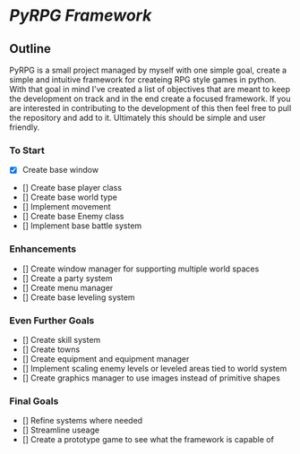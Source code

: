 # _PyRPG Framework_

## Outline

PyRPG is a small project managed by myself with one simple goal, create a simple and intuitive framework for createing RPG style games in python. With that goal in mind I've created a list of objectives that are meant to keep the development on track and in the end create a focused framework. If you are interested in contributing to the development of this then feel free to pull the repository and add to it. Ultimately this should be simple and user friendly.

### **To Start**

- [X] Create base window
- [] Create base player class
- [] Create base world type
- [] Implement movement
- [] Create base Enemy class
- [] Implement base battle system

### **Enhancements**

- [] Create window manager for supporting multiple world spaces
- [] Create a party system
- [] Create menu manager
- [] Create base leveling system

### **Even Further Goals**

- [] Create skill system
- [] Create towns
- [] Create equipment and equipment manager
- [] Implement scaling enemy levels or leveled areas tied to world system
- [] Create graphics manager to use images instead of primitive shapes

### **Final Goals**

- [] Refine systems where needed
- [] Streamline useage
- [] Create a prototype game to see what the framework is capable of
